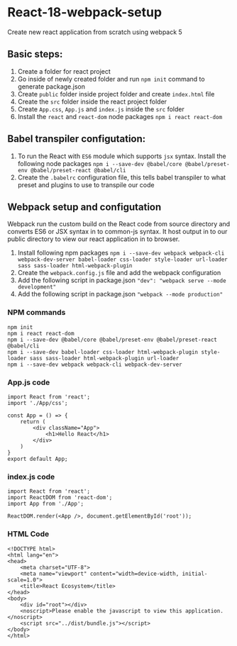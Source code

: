 # React-18-webpack-setup
Create new react application from scratch using webpack 5

## Basic steps:
1. Create a folder for react project
2. Go inside of newly created folder and run `npm init` command to generate package.json
3. Create `public` folder inside project folder and create `index.html` file
4. Create the `src` folder inside the react project folder
5. Create `App.css`, `App.js` and `index.js` inside the `src` folder
6. Install the `react` and `react-dom` node packages `npm i react react-dom`

## Babel transpiler configutation:
1. To run the React with `ES6` module which supports `jsx` syntax. Install the following node packages `npm i --save-dev @babel/core @babel/preset-env @babel/preset-react @babel/cli`
2. Create the `.babelrc` configuration file, this tells babel transpiler to what preset and plugins to use to transpile our code

## Webpack setup and configutation
Webpack run the custom build on the React code from source directory and converts ES6 or JSX syntax in to common-js syntax. It host output in to our public directory to view our react application in to browser.
1. Install following npm packages `npm i --save-dev webpack webpack-cli webpack-dev-server babel-loader css-loader style-loader url-loader sass sass-loader html-webpack-plugin`
2. Create the `webpack.config.js` file and add the webpack configuration
3. Add the following script in package.json `"dev": "webpack serve --mode development"`
4. Add the following script in package.json `"webpack --mode production"`

### NPM commands
```
npm init
npm i react react-dom
npm i --save-dev @babel/core @babel/preset-env @babel/preset-react @babel/cli
npm i --save-dev babel-loader css-loader html-webpack-plugin style-loader sass sass-loader html-webpack-plugin url-loader 
npm i --save-dev webpack webpack-cli webpack-dev-server
```

### App.js code
```
import React from 'react';
import './App/css';

const App = () => {
    return (
        <div className="App">
            <h1>Hello React</h1>
        </div>
    )
}
export default App;
```

### index.js code
```
import React from 'react';
import ReactDOM from 'react-dom';
import App from './App';

ReactDOM.render(<App />, document.getElementById('root'));
```

### HTML Code
```
<!DOCTYPE html>
<html lang="en">
<head>
    <meta charset="UTF-8">
    <meta name="viewport" content="width=device-width, initial-scale=1.0">
    <title>React Ecosystem</title>
</head>
<body>
    <div id="root"></div>
    <noscript>Please enable the javascript to view this application.</noscript>
    <script src="../dist/bundle.js"></script>
</body>
</html>
```
